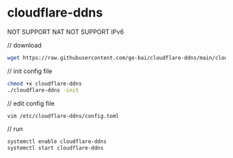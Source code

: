 # cloudflare-ddns

NOT SUPPORT NAT
NOT SUPPORT IPv6

// download

```bash
wget https://raw.githubusercontent.com/go-bai/cloudflare-ddns/main/cloudflare-ddns
```

// init config file

```bash
chmod +x cloudflare-ddns
./cloudflare-ddns -init
```

// edit config file

```bash
vim /etc/cloudflare-ddns/config.toml
```

// run

```bash
systemctl enable cloudflare-ddns
systemctl start cloudflare-ddns
```

